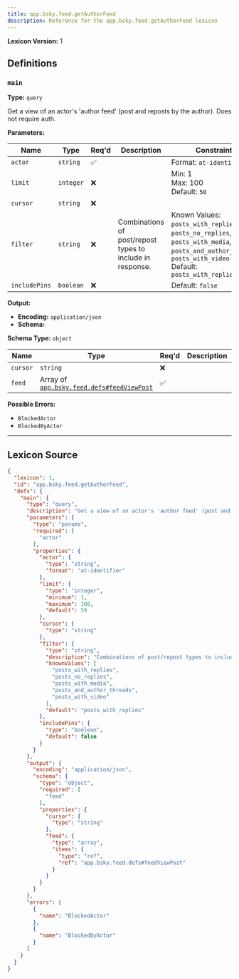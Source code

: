 ```yaml
---
title: app.bsky.feed.getAuthorFeed
description: Reference for the app.bsky.feed.getAuthorFeed lexicon
---
```

**Lexicon Version:** 1

## Definitions

<a name="main"></a>
### `main`

**Type:** `query`

Get a view of an actor's 'author feed' (post and reposts by the author). Does not require auth.

**Parameters:**

| Name | Type | Req'd  | Description | Constraints |
|------|------|----------|-------------|-------------|
| `actor` | `string` | ✅  |  | Format: `at-identifier` |
| `limit` | `integer` | ❌  |  | Min: 1<br/>Max: 100<br/>Default: `50` |
| `cursor` | `string` | ❌  |  |  |
| `filter` | `string` | ❌  | Combinations of post/repost types to include in response. | Known Values: `posts_with_replies`, `posts_no_replies`, `posts_with_media`, `posts_and_author_threads`, `posts_with_video`<br/>Default: `posts_with_replies` |
| `includePins` | `boolean` | ❌  |  | Default: `false` |
**Output:**

- **Encoding:** `application/json`
- **Schema:**

**Schema Type:** `object`

| Name | Type | Req'd  | Description | Constraints |
|------|------|----------|-------------|-------------|
| `cursor` | `string` | ❌  |  |  |
| `feed` | Array of [`app.bsky.feed.defs#feedViewPost`](/lexicons/app/bsky/feed/app-bsky-feed-defs#feedviewpost) | ✅  |  |  |
**Possible Errors:**

- `BlockedActor`
- `BlockedByActor`

---

## Lexicon Source
```json
{
  "lexicon": 1,
  "id": "app.bsky.feed.getAuthorFeed",
  "defs": {
    "main": {
      "type": "query",
      "description": "Get a view of an actor's 'author feed' (post and reposts by the author). Does not require auth.",
      "parameters": {
        "type": "params",
        "required": [
          "actor"
        ],
        "properties": {
          "actor": {
            "type": "string",
            "format": "at-identifier"
          },
          "limit": {
            "type": "integer",
            "minimum": 1,
            "maximum": 100,
            "default": 50
          },
          "cursor": {
            "type": "string"
          },
          "filter": {
            "type": "string",
            "description": "Combinations of post/repost types to include in response.",
            "knownValues": [
              "posts_with_replies",
              "posts_no_replies",
              "posts_with_media",
              "posts_and_author_threads",
              "posts_with_video"
            ],
            "default": "posts_with_replies"
          },
          "includePins": {
            "type": "boolean",
            "default": false
          }
        }
      },
      "output": {
        "encoding": "application/json",
        "schema": {
          "type": "object",
          "required": [
            "feed"
          ],
          "properties": {
            "cursor": {
              "type": "string"
            },
            "feed": {
              "type": "array",
              "items": {
                "type": "ref",
                "ref": "app.bsky.feed.defs#feedViewPost"
              }
            }
          }
        }
      },
      "errors": [
        {
          "name": "BlockedActor"
        },
        {
          "name": "BlockedByActor"
        }
      ]
    }
  }
}
```
